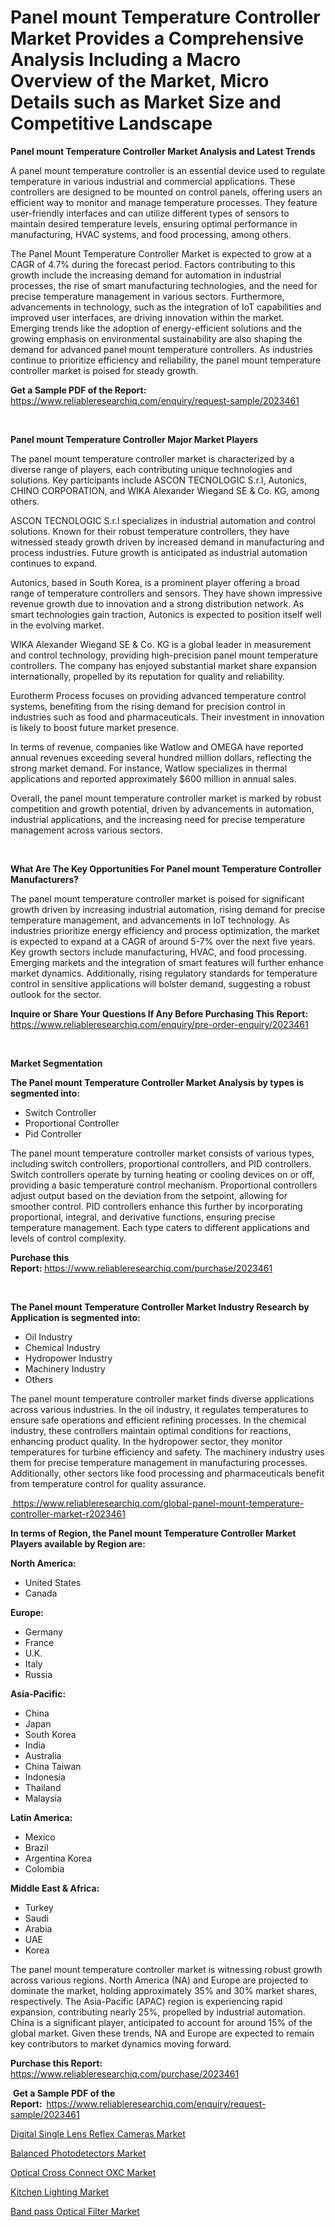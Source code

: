 <p><h1>Panel mount Temperature Controller Market Provides a Comprehensive Analysis Including a Macro Overview of the Market, Micro Details such as Market Size and Competitive Landscape</h1></p><p><strong>Panel mount Temperature Controller Market Analysis and Latest Trends</strong></p>
<p><p>A panel mount temperature controller is an essential device used to regulate temperature in various industrial and commercial applications. These controllers are designed to be mounted on control panels, offering users an efficient way to monitor and manage temperature processes. They feature user-friendly interfaces and can utilize different types of sensors to maintain desired temperature levels, ensuring optimal performance in manufacturing, HVAC systems, and food processing, among others.</p><p>The Panel Mount Temperature Controller Market is expected to grow at a CAGR of 4.7% during the forecast period. Factors contributing to this growth include the increasing demand for automation in industrial processes, the rise of smart manufacturing technologies, and the need for precise temperature management in various sectors. Furthermore, advancements in technology, such as the integration of IoT capabilities and improved user interfaces, are driving innovation within the market. Emerging trends like the adoption of energy-efficient solutions and the growing emphasis on environmental sustainability are also shaping the demand for advanced panel mount temperature controllers. As industries continue to prioritize efficiency and reliability, the panel mount temperature controller market is poised for steady growth.</p></p>
<p><strong>Get a Sample PDF of the Report:&nbsp;</strong> <a href="https://www.reliableresearchiq.com/enquiry/request-sample/2023461?utm_campaign=1119&utm_medium=2&utm_source=Github&utm_content=ia&utm_term=11022025&utm_id=panel-mount-temperature-controller">https://www.reliableresearchiq.com/enquiry/request-sample/2023461</a></p>
<p>&nbsp;</p>
<p><strong>Panel mount Temperature Controller Major Market Players</strong></p>
<p><p>The panel mount temperature controller market is characterized by a diverse range of players, each contributing unique technologies and solutions. Key participants include ASCON TECNOLOGIC S.r.l, Autonics, CHINO CORPORATION, and WIKA Alexander Wiegand SE & Co. KG, among others.</p><p>ASCON TECNOLOGIC S.r.l specializes in industrial automation and control solutions. Known for their robust temperature controllers, they have witnessed steady growth driven by increased demand in manufacturing and process industries. Future growth is anticipated as industrial automation continues to expand.</p><p>Autonics, based in South Korea, is a prominent player offering a broad range of temperature controllers and sensors. They have shown impressive revenue growth due to innovation and a strong distribution network. As smart technologies gain traction, Autonics is expected to position itself well in the evolving market.</p><p>WIKA Alexander Wiegand SE & Co. KG is a global leader in measurement and control technology, providing high-precision panel mount temperature controllers. The company has enjoyed substantial market share expansion internationally, propelled by its reputation for quality and reliability.</p><p>Eurotherm Process focuses on providing advanced temperature control systems, benefiting from the rising demand for precision control in industries such as food and pharmaceuticals. Their investment in innovation is likely to boost future market presence.</p><p>In terms of revenue, companies like Watlow and OMEGA have reported annual revenues exceeding several hundred million dollars, reflecting the strong market demand. For instance, Watlow specializes in thermal applications and reported approximately $600 million in annual sales. </p><p>Overall, the panel mount temperature controller market is marked by robust competition and growth potential, driven by advancements in automation, industrial applications, and the increasing need for precise temperature management across various sectors.</p></p>
<p>&nbsp;</p>
<p><strong>What Are The Key Opportunities For Panel mount Temperature Controller Manufacturers?</strong></p>
<p><p>The panel mount temperature controller market is poised for significant growth driven by increasing industrial automation, rising demand for precise temperature management, and advancements in IoT technology. As industries prioritize energy efficiency and process optimization, the market is expected to expand at a CAGR of around 5-7% over the next five years. Key growth sectors include manufacturing, HVAC, and food processing. Emerging markets and the integration of smart features will further enhance market dynamics. Additionally, rising regulatory standards for temperature control in sensitive applications will bolster demand, suggesting a robust outlook for the sector.</p></p>
<p><strong>Inquire or Share Your Questions If Any Before Purchasing This Report:</strong> <a href="https://www.reliableresearchiq.com/enquiry/pre-order-enquiry/2023461?utm_campaign=1119&utm_medium=2&utm_source=Github&utm_content=ia&utm_term=11022025&utm_id=panel-mount-temperature-controller">https://www.reliableresearchiq.com/enquiry/pre-order-enquiry/2023461</a></p>
<p>&nbsp;</p>
<p><strong>Market Segmentation</strong></p>
<p><strong>The Panel mount Temperature Controller Market Analysis by types is segmented into:</strong></p>
<p><ul><li>Switch Controller</li><li>Proportional Controller</li><li>Pid Controller</li></ul></p>
<p><p>The panel mount temperature controller market consists of various types, including switch controllers, proportional controllers, and PID controllers. Switch controllers operate by turning heating or cooling devices on or off, providing a basic temperature control mechanism. Proportional controllers adjust output based on the deviation from the setpoint, allowing for smoother control. PID controllers enhance this further by incorporating proportional, integral, and derivative functions, ensuring precise temperature management. Each type caters to different applications and levels of control complexity.</p></p>
<p><strong>Purchase this Report:&nbsp;</strong><a href="https://www.reliableresearchiq.com/purchase/2023461?utm_campaign=1119&utm_medium=2&utm_source=Github&utm_content=ia&utm_term=11022025&utm_id=panel-mount-temperature-controller">https://www.reliableresearchiq.com/purchase/2023461</a></p>
<p>&nbsp;</p>
<p><strong>The Panel mount Temperature Controller Market Industry Research by Application is segmented into:</strong></p>
<p><ul><li>Oil Industry</li><li>Chemical Industry</li><li>Hydropower Industry</li><li>Machinery Industry</li><li>Others</li></ul></p>
<p><p>The panel mount temperature controller market finds diverse applications across various industries. In the oil industry, it regulates temperatures to ensure safe operations and efficient refining processes. In the chemical industry, these controllers maintain optimal conditions for reactions, enhancing product quality. In the hydropower sector, they monitor temperatures for turbine efficiency and safety. The machinery industry uses them for precise temperature management in manufacturing processes. Additionally, other sectors like food processing and pharmaceuticals benefit from temperature control for quality assurance.</p></p>
<p><a href="https://www.reliableresearchiq.com/global-panel-mount-temperature-controller-market-r2023461?utm_campaign=1119&utm_medium=2&utm_source=Github&utm_content=ia&utm_term=11022025&utm_id=panel-mount-temperature-controller">&nbsp;https://www.reliableresearchiq.com/global-panel-mount-temperature-controller-market-r2023461</a></p>
<p><strong>In terms of Region, the Panel mount Temperature Controller Market Players available by Region are:</strong></p>
<p>
    <p> <strong> North America: </strong>
        <ul>
            <li>United States</li>
            <li>Canada</li>
        </ul>
        </p> 
    <p> <strong> Europe: </strong>
        <ul>
            <li>Germany</li>
            <li>France</li>
            <li>U.K.</li>
            <li>Italy</li>
            <li>Russia</li>
        </ul>
        </p> 
    <p> <strong> Asia-Pacific: </strong>
        <ul>
            <li>China</li>
            <li>Japan</li>
            <li>South Korea</li>
            <li>India</li>
            <li>Australia</li>
            <li>China Taiwan</li>
            <li>Indonesia</li>
            <li>Thailand</li>
            <li>Malaysia</li>
        </ul>
        </p> 
    <p> <strong> Latin America: </strong>
        <ul>
            <li>Mexico</li>
            <li>Brazil</li>
            <li>Argentina Korea</li>
            <li>Colombia</li>
        </ul>
        </p> 
    <p> <strong> Middle East & Africa: </strong>
        <ul>
            <li>Turkey</li>
            <li>Saudi</li>
            <li>Arabia</li>
            <li>UAE</li>
            <li>Korea</li>
        </ul>
    </p>
    </p>
<p><p>The panel mount temperature controller market is witnessing robust growth across various regions. North America (NA) and Europe are projected to dominate the market, holding approximately 35% and 30% market shares, respectively. The Asia-Pacific (APAC) region is experiencing rapid expansion, contributing nearly 25%, propelled by industrial automation. China is a significant player, anticipated to account for around 15% of the global market. Given these trends, NA and Europe are expected to remain key contributors to market dynamics moving forward.</p></p>
<p><strong>Purchase this Report: </strong><a href="https://www.reliableresearchiq.com/purchase/2023461?utm_campaign=1119&utm_medium=2&utm_source=Github&utm_content=ia&utm_term=11022025&utm_id=panel-mount-temperature-controller">https://www.reliableresearchiq.com/purchase/2023461</a></p>
<p>&nbsp;<strong>Get a Sample PDF of the Report:&nbsp;&nbsp;</strong><a href="https://www.reliableresearchiq.com/enquiry/request-sample/2023461?utm_campaign=1119&utm_medium=2&utm_source=Github&utm_content=ia&utm_term=11022025&utm_id=panel-mount-temperature-controller">https://www.reliableresearchiq.com/enquiry/request-sample/2023461</a></p>
<p><strong></strong></p>
<p><p><a href="https://github.com/oussefisijr/Market-Research-Report-List-1/blob/main/digital-single-lens-reflex-cameras-market.md?utm_campaign=1119&utm_medium=2&utm_source=Github&utm_content=ia&utm_term=11022025&utm_id=panel-mount-temperature-controller">Digital Single Lens Reflex Cameras Market</a></p><p><a href="https://github.com/manatatonkes/Market-Research-Report-List-1/blob/main/balanced-photodetectors-market.md?utm_campaign=1119&utm_medium=2&utm_source=Github&utm_content=ia&utm_term=11022025&utm_id=panel-mount-temperature-controller">Balanced Photodetectors Market</a></p><p><a href="https://github.com/zilelimarawa/Market-Research-Report-List-1/blob/main/optical-cross-connect-oxc-market.md?utm_campaign=1119&utm_medium=2&utm_source=Github&utm_content=ia&utm_term=11022025&utm_id=panel-mount-temperature-controller">Optical Cross Connect OXC Market</a></p><p><a href="https://github.com/boccalyver5k/Market-Research-Report-List-1/blob/main/kitchen-lighting-market.md?utm_campaign=1119&utm_medium=2&utm_source=Github&utm_content=ia&utm_term=11022025&utm_id=panel-mount-temperature-controller">Kitchen Lighting Market</a></p><p><a href="https://github.com/plawragarile/Market-Research-Report-List-1/blob/main/band-pass-optical-filter-market.md?utm_campaign=1119&utm_medium=2&utm_source=Github&utm_content=ia&utm_term=11022025&utm_id=panel-mount-temperature-controller">Band pass Optical Filter Market</a></p></p>